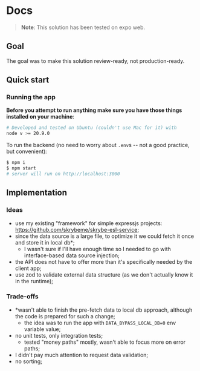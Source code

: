 # Docs

> **Note**: This solution has been tested on expo web.

## Goal

The goal was to make this solution review-ready, not production-ready.

## Quick start

### Running the app

**Before you attempt to run anything make sure you have those things installed on your machine**:

```sh
# Developed and tested on Ubuntu (couldn't use Mac for it) with
node v >= 20.9.0
```

To run the backend (no need to worry about `.env`s -- not a good practice, but convenient):

```sh
$ npm i
$ npm start
# server will run on http://localhost:3000
```

## Implementation

### Ideas

- use my existing "framework" for simple expressjs projects: https://github.com/skrybeme/skrybe-esl-service;
- since the data source is a large file, to optimize it we could fetch it once and store it in local db\*;
  - I wasn't sure if I'll have enough time so I needed to go with interface-based data source injection;
- the API does not have to offer more than it's specifically needed by the client app;
- use zod to validate external data structure (as we don't actually know it in the runtime);

### Trade-offs

- \*wasn't able to finish the pre-fetch data to local db approach, although the code is prepared for such a change;
  - the idea was to run the app with `DATA_BYPASS_LOCAL_DB=0` env variable value;
- no unit tests, only integration tests;
  - tested "money paths" mostly, wasn't able to focus more on error paths;
- I didn't pay much attention to request data validation;
- no sorting;

